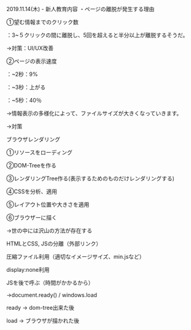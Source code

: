 2019.11.14(木) - 新人教育内容
・ページの離脱が発生する理由

①望む情報までのクリック数

：3~５クリックの間に離脱し、5回を超えると半分以上が離脱するそうだ。

→対策：UI/UX改善

②ページの表示速度

：~2秒：9%

：~3秒：上がる

：~5秒：40％

→情報表示の多様化によって、ファイルサイズが大きくなっていきます。

→対策

ブラウザレンダリング

①リソースをローディング

②DOM-Treeを作る

③レンダリングTree作る(表示するためのものだけレンダリングする)

④CSSを分析、適用

⑤レイアウト位置や大きさを適用

⑥ブラウザーに描く

→世の中には沢山の方法が存在する

HTMLとCSS, JSの分離（外部リンク）

圧縮ファイル利用（適切なイメージサイズ、min.jsなど）

display:none利用

JSを後で呼ぶ（時間がかかるから）

→document.ready() / windows.load

ready -> dom-tree出来た後

load -> ブラウザが描かれた後